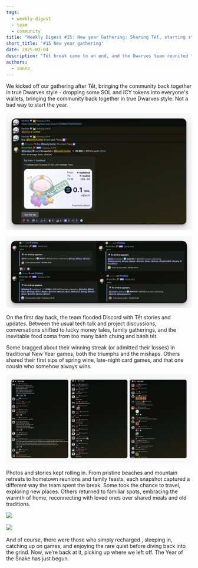 ```yaml
---
tags:
  - weekly-digest
  - team
  - community
title: "Weekly Digest #15: New year Gathering: Sharing Tết, starting strong"
short_title: "#15 New year gathering"
date: 2025-02-04
description: "Tết break came to an end, and the Dwarves team reunited to share stories, reconnect, and kick off the Year of the Snake in style. We brought it all back to Discord, along with a little SOL & ICY drop to start the year right."
authors:
  - innno_
---
```


We kicked off our gathering after Tết, bringing the community back together in true Dwarves style - dropping some SOL and ICY tokens into everyone's wallets, bringing the community back together in true Dwarves style. Not a bad way to start the year.

![](assets/15-new-year-gathering-airdrop.png)

![](assets/15-new-year-gathering-airdrop-icy.png)

On the first day back, the team flooded Discord with Tết stories and updates. Between the usual tech talk and project discussions, conversations shifted to lucky money tales, family gatherings, and the inevitable food coma from too many bánh chưng and bánh tét.

Some bragged about their winning streak (or admitted their losses) in traditional New Year games, both the triumphs and the mishaps. Others shared their first sips of spring wine, late-night card games, and that one cousin who somehow always wins.

![](assets/15-new-year-gathering-convo.png)

Photos and stories kept rolling in. From pristine beaches and mountain retreats to hometown reunions and family feasts, each snapshot captured a different way the team spent the break. Some took the chance to travel, exploring new places. Others returned to familiar spots, embracing the warmth of home, reconnecting with loved ones over shared meals and old traditions.

![](assets/15-new-year-gathering-moments-1.png)

![](assets/15-new-year-gathering-2.png)

And of course, there were those who simply recharged ,  sleeping in, catching up on games, and enjoying the rare quiet before diving back into the grind. Now, we’re back at it, picking up where we left off. The Year of the Snake has just begun.
